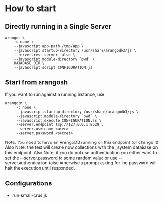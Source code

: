 # How to start

## Directly running in a Single Server

    arangod \
        -c none \
        --javascript.app-path /tmp/app \
        --javascript.startup-directory /usr/share/arangodb3/js \
        --server.rest-server false \
        --javascript.module-directory `pwd` \
        DATABASE_DIR \
        --javascript.script CONFIGURATION.js

## Start from arangosh

If you want to run against a running instance, use

    arangosh \
         -c none \
         --javascript.startup-directory /usr/share/arangodb3/js \
         --javascript.module-directory `pwd` \
         --javascript.execute CONFIGURATION.js \
         --server.endpoint tcp://127.0.0.1:8529 \
         --server.username <user>
         --server.password <secret>

Note: You need to have an ArangoDB running on this endpoint (or change it)
Also Note: the test will create now collections with the _system database on this endpoint.
Also Note: if you do not use authentication you either want to set the --server.password to some
random value or use --server.authentication false otherwise a prompt asking for the
password will halt the execution until responded.

## Configurations

- run-small-crud.js
